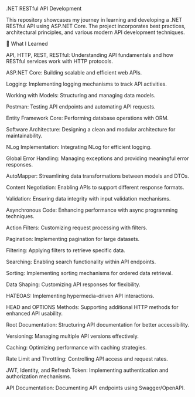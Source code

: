 .NET RESTful API Development

This repository showcases my journey in learning and developing a .NET RESTful API using ASP.NET Core. The project incorporates best practices, architectural principles, and various modern API development techniques.

🚀 What I Learned

API, HTTP, REST, RESTful: Understanding API fundamentals and how RESTful services work with HTTP protocols.

ASP.NET Core: Building scalable and efficient web APIs.

Logging: Implementing logging mechanisms to track API activities.

Working with Models: Structuring and managing data models.

Postman: Testing API endpoints and automating API requests.

Entity Framework Core: Performing database operations with ORM.

Software Architecture: Designing a clean and modular architecture for maintainability.

NLog Implementation: Integrating NLog for efficient logging.

Global Error Handling: Managing exceptions and providing meaningful error responses.

AutoMapper: Streamlining data transformations between models and DTOs.

Content Negotiation: Enabling APIs to support different response formats.

Validation: Ensuring data integrity with input validation mechanisms.

Asynchronous Code: Enhancing performance with async programming techniques.

Action Filters: Customizing request processing with filters.

Pagination: Implementing pagination for large datasets.

Filtering: Applying filters to retrieve specific data.

Searching: Enabling search functionality within API endpoints.

Sorting: Implementing sorting mechanisms for ordered data retrieval.

Data Shaping: Customizing API responses for flexibility.

HATEOAS: Implementing hypermedia-driven API interactions.

HEAD and OPTIONS Methods: Supporting additional HTTP methods for enhanced API usability.

Root Documentation: Structuring API documentation for better accessibility.

Versioning: Managing multiple API versions effectively.

Caching: Optimizing performance with caching strategies.

Rate Limit and Throttling: Controlling API access and request rates.

JWT, Identity, and Refresh Token: Implementing authentication and authorization mechanisms.

API Documentation: Documenting API endpoints using Swagger/OpenAPI.
